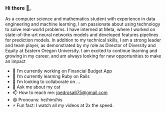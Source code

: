 ### Hi there 👋, 

As a computer science and mathematics student with experience in data engineering and machine learning, I am passionate about using technology to solve real-world problems. I have interned at  Meta, where I worked on state-of-the-art neural networks models and developed features pipelines for prediction models. In addition to my technical skills, I am a strong leader and team player, as demonstrated by my role as Director of Diversity and Equity at Eastern Oregon University. I am excited to continue learning and growing in my career, and am always looking for new opportunities to make an impact


- 🔭 I’m currently working on Financial Budget App
- 🌱 I’m currently learning Ruby on Rails
- 👯 I’m looking to collaborate on ...
- 💬 Ask me about my cat
- 📫 How to reach me: jpedrosa675@gmail.com
- 😄 Pronouns: he/him/his
- ⚡ Fun fact: I watch all my videos at 2x the speed. 

